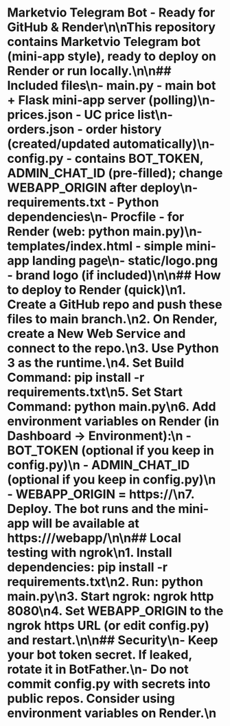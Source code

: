 # Marketvio Telegram Bot - Ready for GitHub & Render\n\nThis repository contains Marketvio Telegram bot (mini-app style), ready to deploy on Render or run locally.\n\n## Included files\n- main.py - main bot + Flask mini-app server (polling)\n- prices.json - UC price list\n- orders.json - order history (created/updated automatically)\n- config.py - contains BOT_TOKEN, ADMIN_CHAT_ID (pre-filled); change WEBAPP_ORIGIN after deploy\n- requirements.txt - Python dependencies\n- Procfile - for Render (web: python main.py)\n- templates/index.html - simple mini-app landing page\n- static/logo.png - brand logo (if included)\n\n## How to deploy to Render (quick)\n1. Create a GitHub repo and push these files to main branch.\n2. On Render, create a New Web Service and connect to the repo.\n3. Use Python 3 as the runtime.\n4. Set Build Command: pip install -r requirements.txt\n5. Set Start Command: python main.py\n6. Add environment variables on Render (in Dashboard -> Environment):\n   - BOT_TOKEN (optional if you keep in config.py)\n   - ADMIN_CHAT_ID (optional if you keep in config.py)\n   - WEBAPP_ORIGIN = https://<your-render-url>\n7. Deploy. The bot runs and the mini-app will be available at https://<your-render-url>/webapp/\n\n## Local testing with ngrok\n1. Install dependencies: pip install -r requirements.txt\n2. Run: python main.py\n3. Start ngrok: ngrok http 8080\n4. Set WEBAPP_ORIGIN to the ngrok https URL (or edit config.py) and restart.\n\n## Security\n- Keep your bot token secret. If leaked, rotate it in BotFather.\n- Do not commit config.py with secrets into public repos. Consider using environment variables on Render.\n